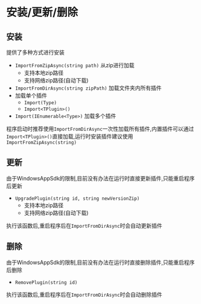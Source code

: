 # 安装/更新/删除

## 安装

提供了多种方式进行安装

- `ImportFromZipAsync(string path)` 从zip进行加载
  - 支持本地zip路径
  - 支持网络zip路径(自动下载)
- `ImportFromDirAsync(string zipPath)` 加载文件夹内所有插件
- 加载单个插件
  - `Import(Type)`
  - `Import<TPlugin>()`
- `Import(IEnumerable<Type>)` 加载多个插件

程序启动时推荐使用`ImportFromDirAsync`一次性加载所有插件,内置插件可以通过`Import<TPlugin>()`直接加载,运行时安装插件建议使用`ImportFromZipAsync(string)` 

## 更新

由于WindowsAppSdk的限制,目前没有办法在运行时直接更新插件,只能重启程序后更新

- `UpgradePlugin(string id, string newVersionZip)`
  - 支持本地zip路径
  - 支持网络zip路径(自动下载)

执行该函数后,重启程序后在`ImportFromDirAsync`时会自动更新插件

## 删除

由于WindowsAppSdk的限制,目前没有办法在运行时直接删除插件,只能重启程序后删除

- `RemovePlugin(string id)`

执行该函数后,重启程序后在`ImportFromDirAsync`时会自动删除插件
